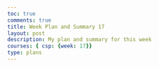 ```yaml
---
toc: true
comments: true
title: Week Plan and Summary 17
layout: post
description: My plan and summary for this week
courses: { csp: {week: 17}}
type: plans
---
```


